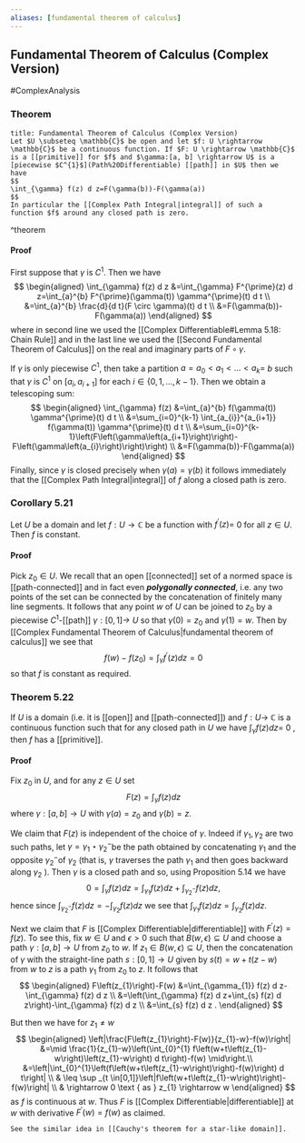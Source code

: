 ```yaml
---
aliases: [fundamental theorem of calculus]
---
```

## Fundamental Theorem of Calculus (Complex Version)
#ComplexAnalysis 

### Theorem
```ad-theorem
title: Fundamental Theorem of Calculus (Complex Version)
Let $U \subseteq \mathbb{C}$ be open and let $f: U \rightarrow \mathbb{C}$ be a continuous function. If $F: U \rightarrow \mathbb{C}$ is a [[primitive]] for $f$ and $\gamma:[a, b] \rightarrow U$ is a [piecewise $C^{1}$](Path%20Differentiable) [[path]] in $U$ then we have
$$
\int_{\gamma} f(z) d z=F(\gamma(b))-F(\gamma(a))
$$
In particular the [[Complex Path Integral|integral]] of such a function $f$ around any closed path is zero.
```
^theorem

#### Proof
First suppose that $\gamma$ is $C^{1} .$ Then we have
$$
\begin{aligned}
\int_{\gamma} f(z) d z &=\int_{\gamma} F^{\prime}(z) d z=\int_{a}^{b} F^{\prime}(\gamma(t)) \gamma^{\prime}(t) d t \\
&=\int_{a}^{b} \frac{d}{d t}(F \circ \gamma)(t) d t \\
&=F(\gamma(b))-F(\gamma(a))
\end{aligned}
$$
where in second line we used the [[Complex Differentiable#Lemma 5.18: Chain Rule]] and in the last line we used the [[Second Fundamental Theorem of Calculus]] on the real and imaginary parts of $F \circ \gamma$.

If $\gamma$ is only piecewise $C^{1}$, then take a partition $a=a_{0}<a_{1}<\ldots<a_{k}=$ $b$ such that $\gamma$ is $C^{1}$ on $\left[a_{i}, a_{i+1}\right]$ for each $i \in\{0,1, \ldots, k-1\} .$ Then we obtain a telescoping sum:
$$
\begin{aligned}
\int_{\gamma} f(z) &=\int_{a}^{b} f(\gamma(t)) \gamma^{\prime}(t) d t \\
&=\sum_{i=0}^{k-1} \int_{a_{i}}^{a_{i+1}} f(\gamma(t)) \gamma^{\prime}(t) d t \\
&=\sum_{i=0}^{k-1}\left(F\left(\gamma\left(a_{i+1}\right)\right)-F\left(\gamma\left(a_{i}\right)\right)\right) \\
&=F(\gamma(b))-F(\gamma(a))
\end{aligned}
$$
Finally, since $\gamma$ is closed precisely when $\gamma(a)=\gamma(b)$ it follows immediately that the [[Complex Path Integral|integral]] of $f$ along a closed path is zero.

### Corollary 5.21
Let $U$ be a domain and let $f: U \rightarrow \mathbb{C}$ be a function with $f^{\prime}(z)=$ 0 for all $z \in U$. Then $f$ is constant.

#### Proof
Pick $z_{0} \in U$. We recall that an open [[connected]] set of a normed space is [[path-connected]] and in fact even ***polygonally connected***, i.e. any two points of the set can be connected by the concatenation of finitely many line segments. It follows that any point $w$ of $U$ can be joined to $z_{0}$ by a piecewise $C^{1}$-[[path]] $\gamma:[0,1] \rightarrow$ $U$ so that $\gamma(0)=z_{0}$ and $\gamma(1)=w$. Then by [[Complex Fundamental Theorem of Calculus|fundamental theorem of calculus]] we see that
$$
f(w)-f\left(z_{0}\right)=\int_{\gamma} f^{\prime}(z) d z=0
$$
so that $f$ is constant as required.

### Theorem 5.22
If $U$ is a domain (i.e. it is [[open]] and [[path-connected]]) and $f: U \rightarrow$ $\mathbb{C}$ is a continuous function such that for any closed path in $U$ we have $\int_{\gamma} f(z) d z=$ 0 , then $f$ has a [[primitive]].
#### Proof
Fix $z_{0}$ in $U$, and for any $z \in U$ set
$$
F(z)=\int_{\gamma} f(z) d z
$$
where $\gamma:[a, b] \rightarrow U$ with $\gamma(a)=z_{0}$ and $\gamma(b)=z$.

We claim that $F(z)$ is independent of the choice of $\gamma$. Indeed if $\gamma_{1}, \gamma_{2}$ are two such paths, let $\gamma=\gamma_{1} \star \gamma_{2}^{-}$be the path obtained by concatenating $\gamma_{1}$ and the opposite $\gamma_{2}^{-}$of $\gamma_{2}$ (that is, $\gamma$ traverses the path $\gamma_{1}$ and then goes backward along $\gamma_{2}$ ). Then $\gamma$ is a closed path and so, using Proposition $5.14$ we have
$$
0=\int_{\gamma} f(z) d z=\int_{\gamma_{1}} f(z) d z+\int_{\gamma_{2}^{-}} f(z) d z,
$$
hence since $\int_{\gamma_{2}^{-}} f(z) d z=-\int_{\gamma_{2}} f(z) d z$ we see that $\int_{\gamma_{1}} f(z) d z=\int_{\gamma_{2}} f(z) d z$.

Next we claim that $F$ is [[Complex Differentiable|differentiable]] with $F^{\prime}(z)=f(z)$. To see this, fix $w \in U$ and $\epsilon>0$ such that $B(w, \epsilon) \subseteq U$ and choose a path $\gamma:[a, b] \rightarrow U$ from $z_{0}$ to $w$. If $z_{1} \in B(w, \epsilon) \subseteq U$, then the concatenation of $\gamma$ with the straight-line path $s:[0,1] \rightarrow U$ given by $s(t)=w+t(z-w)$ from $w$ to $z$ is a path $\gamma_{1}$ from $z_{0}$ to $z$. It follows that
$$
\begin{aligned}
F\left(z_{1}\right)-F(w) &=\int_{\gamma_{1}} f(z) d z-\int_{\gamma} f(z) d z \\
&=\left(\int_{\gamma} f(z) d z+\int_{s} f(z) d z\right)-\int_{\gamma} f(z) d z \\
&=\int_{s} f(z) d z .
\end{aligned}
$$

But then we have for $z_{1} \neq w$
$$
\begin{aligned}
\left|\frac{F\left(z_{1}\right)-F(w)}{z_{1}-w}-f(w)\right| &=\mid \frac{1}{z_{1}-w}\left(\int_{0}^{1} f\left(w+t\left(z_{1}-w\right)\left(z_{1}-w\right) d t\right)-f(w) \mid\right.\\
&=\left|\int_{0}^{1}\left(f\left(w+t\left(z_{1}-w\right)\right)-f(w)\right) d t\right| \\
& \leq \sup _{t \in[0,1]}\left|f\left(w+t\left(z_{1}-w\right)\right)-f(w)\right| \\
& \rightarrow 0 \text { as } z_{1} \rightarrow w
\end{aligned}
$$
as $f$ is continuous at $w$. Thus $F$ is [[Complex Differentiable|differentiable]] at $w$ with derivative $F^{\prime}(w)=f(w)$ as claimed.

```ad-note
See the similar idea in [[Cauchy's theorem for a star-like domain]].
```